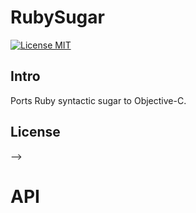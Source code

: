 # RubySugar

[![License MIT](https://go-shields.herokuapp.com/license-MIT-blue.png)](https://github.com/michalkonturek/RubySugar/blob/master/LICENSE)
<!--[![Build Platform](https://cocoapod-badges.herokuapp.com/p/RubySugar/badge.png)](https://github.com/michalkonturek/RubySugar)
[![Build Version](https://cocoapod-badges.herokuapp.com/v/RubySugar/badge.png)](https://github.com/michalkonturek/RubySugar)
[![Build Status](https://travis-ci.org/michalkonturek/RubySugar.png?branch=master)](https://travis-ci.org/michalkonturek/RubySugar)-->

## Intro

Ports Ruby syntactic sugar to Objective-C.

## License

<!--<!--Source code of this project is available under the standard MIT license. Please see [the license file][LICENSE].-->-->

[PODS]:http://cocoapods.org/
[LICENSE]:https://github.com/michalkonturek/RubySugar/blob/master/LICENSE

# API